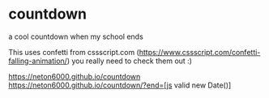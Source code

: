 # countdown
a cool countdown when my school ends

This uses confetti from cssscript.com (https://www.cssscript.com/confetti-falling-animation/) you really need to check them out :)

https://neton6000.github.io/countdown
https://neton6000.github.io/countdown/?end=[js valid new Date()]

